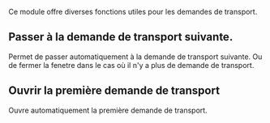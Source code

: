 Ce module offre diverses fonctions utiles pour les demandes de transport.

## Passer à la demande de transport suivante.

Permet de passer automatiquement à la demande de transport suivante.
Ou de fermer la fenetre dans le cas où il n'y a plus de demande de transport. 

## Ouvrir la première demande de transport  

Ouvre automatiquement la première demande de transport.

